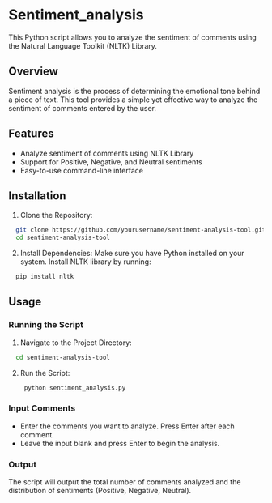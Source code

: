 # Sentiment_analysis

This Python script allows you to analyze the sentiment of comments using the Natural Language Toolkit (NLTK) Library.

## Overview

Sentiment analysis is the process of determining the emotional tone behind a piece of text. This tool provides a simple yet effective way to analyze the sentiment of comments entered by the user.

## Features

* Analyze sentiment of comments using NLTK Library
* Support for Positive, Negative, and Neutral sentiments
* Easy-to-use command-line interface

## Installation

1. Clone the Repository:

  ```bash
    git clone https://github.com/yourusername/sentiment-analysis-tool.git
    cd sentiment-analysis-tool
  ```

2. Install Dependencies:
Make sure you have Python installed on your system. Install NLTK library by running:

  ```bash
    pip install nltk
  ```

## Usage

### Running the Script

1. Navigate to the Project Directory:

  ```bash
    cd sentiment-analysis-tool
  ```
2. Run the Script:

   ```bash
    python sentiment_analysis.py
    ```

### Input Comments

* Enter the comments you want to analyze. Press Enter after each comment.
* Leave the input blank and press Enter to begin the analysis.


### Output

The script will output the total number of comments analyzed and the distribution of sentiments (Positive, Negative, Neutral).

